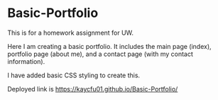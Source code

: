 # Basic-Portfolio
This is for a homework assignment for UW.

Here I am creating a basic portfolio. It includes the main page (index),
portfolio page (about me), and a contact page (with my contact 
information).

I have added basic CSS styling to create this.

Deployed link is https://kaycfu01.github.io/Basic-Portfolio/

